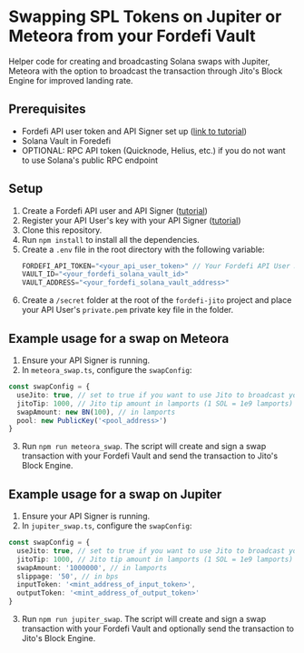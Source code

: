 # Swapping SPL Tokens on Jupiter or Meteora from your Fordefi Vault

Helper code for creating and broadcasting Solana swaps with Jupiter, Meteora with the option to broadcast the transaction through Jito's Block Engine for improved landing rate.

## Prerequisites

- Fordefi API user token and API Signer set up ([link to tutorial](https://docs.fordefi.com/developers/program-overview))
- Solana Vault in Foredefi
- OPTIONAL: RPC API token (Quicknode, Helius, etc.) if you do not want to use Solana's public RPC endpoint

## Setup

1. Create a Fordefi API user and API Signer ([tutorial](https://docs.fordefi.com/developers/program-overview))
2. Register your API User's key with your API Signer ([tutorial](https://docs.fordefi.com/developers/getting-started/pair-an-api-client-with-the-api-signer))
3. Clone this repository.
4. Run `npm install` to install all the dependencies.
5. Create a `.env` file in the root directory with the following variable:
   ```typescript
   FORDEFI_API_TOKEN="<your_api_user_token>" // Your Fordefi API User JWT
   VAULT_ID="<your_fordefi_solana_vault_id>"
   VAULT_ADDRESS="<your_fordefi_solana_vault_address>"
   ```
6. Create a `/secret` folder at the root of the `fordefi-jito` project and place your API User's `private.pem` private key file in the folder.

## Example usage for a swap on Meteora

1. Ensure your API Signer is running.
2. In `meteora_swap.ts`, configure the `swapConfig`:
```typescript
const swapConfig = {
  useJito: true, // set to true if you want to use Jito to broadcast your transaction instead of Fordefi's integrated RPC provider
  jitoTip: 1000, // Jito tip amount in lamports (1 SOL = 1e9 lamports)
  swapAmount: new BN(100), // in lamports
  pool: new PublicKey('<pool_address>')
}
```
3. Run `npm run meteora_swap`. The script will create and sign a swap transaction with your Fordefi Vault and send the transaction to Jito's Block Engine.

## Example usage for a swap on Jupiter

1. Ensure your API Signer is running. 
2. In `jupiter_swap.ts`, configure the `swapConfig`:
```typescript
const swapConfig = {
  useJito: true, // set to true if you want to use Jito to broadcast your transaction instead of Fordefi's integrated RPC provider
  jitoTip: 1000, // Jito tip amount in lamports (1 SOL = 1e9 lamports)
  swapAmount: '1000000', // in lamports
  slippage: '50', // in bps
  inputToken: '<mint_address_of_input_token>', 
  outputToken: '<mint_address_of_output_token>'
}
```
3. Run `npm run jupiter_swap`. The script will create and sign a swap transaction with your Fordefi Vault and optionally send the transaction to Jito's Block Engine.
